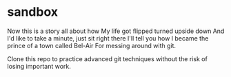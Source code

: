 # sandbox
Now this is a story all about how
My life got flipped turned upside down
And I'd like to take a minute, just sit right there
I'll tell you how I became the prince of a town called Bel-Air
For messing around with git.

Clone this repo to practice advanced git techniques without the risk of losing important work.
